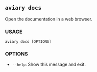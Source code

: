 <style>
  .md-sidebar--secondary { visibility: hidden }
</style>

## `aviary docs`

Open the documentation in a web browser.

### **USAGE**

```
aviary docs [OPTIONS]
```

### **OPTIONS**

- `--help`: Show this message and exit.
